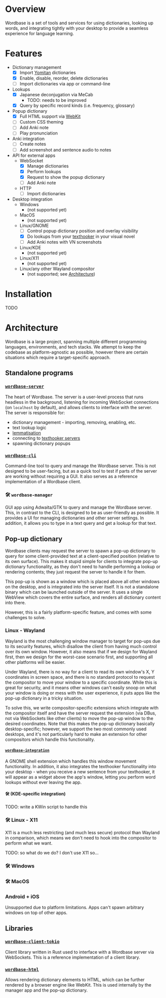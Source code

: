 # Overview

Wordbase is a set of tools and services for using dictionaries, looking up words, and integrating
tightly with your desktop to provide a seamless experience for language learning.

# Features

- Dictionary management
  - [x] Import [Yomitan] dictionaries
  - [x] Enable, disable, reorder, delete dictionaries
  - [ ] Import dictionaries via app or command-line
- Lookups
  - [x] Japanese deconjugation via MeCab
    - TODO: needs to be improved
  - [x] Query by specific record kinds (i.e. frequency, glossary)
- Popup dictionary
  - [x] Full HTML support via [WebKit]
  - [ ] Custom CSS theming
  - [ ] Add Anki note
  - [ ] Play pronunciation
- Anki integration
  - [ ] Create notes
  - [ ] Add screenshot and sentence audio to notes
- API for external apps
  - WebSocket
    - [x] Manage dictionaries
    - [x] Perform lookups
    - [x] Request to show the popup dictionary
    - [ ] Add Anki note
  - HTTP
    - [ ] Import dictionaries
- Desktop integration
  - Windows
    - (not supported yet)
  - MacOS
    - (not supported yet)
  - Linux/GNOME
    - [ ] Control popup dictionary position and overlay visibility
    - [x] Do lookups from your [texthooker] in your visual novel
    - [ ] Add Anki notes with VN screenshots
  - Linux/KDE
    - (not supported yet)
  - Linux/X11
    - (not supported yet)
  - Linux/any other Wayland compositor
    - (not supported; see [Architecture](#architecture))

[Yomitan]: https://github.com/yomidevs/yomitan/
[WebKit]: https://webkitgtk.org/
[texthooker]: https://github.com/Artikash/Textractor/

# Installation

TODO

# Architecture

Wordbase is a large project, spanning multiple different programming languages, environments, and
tech stacks. We attempt to keep the codebase as platform-agnostic as possible, however there are
certain situations which require a target-specific approach.

## Standalone programs

### [`wordbase-server`](./crates/wordbase-server)

The heart of Wordbase. The server is a user-level process that runs headless in the background,
listening for incoming WebSocket connections (on `localhost` by default), and allows clients to
interface with the server. The server is responsible for:
- dictionary management - importing, removing, enabling, etc.
- text lookup logic
- [lemmatisation](https://en.wikipedia.org/wiki/Lemmatization)
- connecting to [texthooker servers](https://github.com/KamWithK/TextractorSender)
- spawning dictionary popups

### [`wordbase-cli`](./crates/wordbase-cli)

Command-line tool to query and manage the Wordbase server. This is not designed to be user-facing,
but as a quick tool to test if parts of the server are working without requiring a GUI. It also
serves as a reference implementation of a Wordbase client.

### 🛠️ `wordbase-manager`

GUI app using Adwaita/GTK to query and manage the Wordbase server. This, in contrast to the CLI,
is designed to be as user-friendly as possible. It provides a UI for managing dictionaries and other
server settings. In addition, it allows you to type in a text query and get a lookup for that text.

## Pop-up dictionary

Wordbase clients may request the server to spawn a pop-up dictionary to query for some
client-provided text at a client-specified position (relative to its own surface). This makes it
stupid simple for clients to integrate pop-up dictionary functionality, as they don't need to handle
performing a lookup or rendering contents; they just request the server to handle it for them.

This pop-up is shown as a window which is placed above all other windows on the desktop, and is
integrated into the server itself. It is not a standalone binary which can be launched outside of
the server. It uses a single WebView which covers the entire surface, and renders all dictionary
content into there.

However, this is a fairly platform-specific feature, and comes with some challenges to solve.

### Linux - Wayland

Wayland is the most challenging window manager to target for pop-ups due to its security features,
which disallow the client from having much control over its own window. However, it also means that
if we design for Wayland first, then we design for the worst-case scenario first, and supporting
all other platforms will be easier.

Under Wayland, there is no way for a client to read its own window's X, Y coordinates in screen
space, and there is no standard protocol to request the compositor to move your window to a
specific coordinate. While this is great for security, and it means other windows can't easily snoop
on what your window is doing or mess with the user experience, it puts apps like the pop-up
dictionary in a tricky situation.

To solve this, we write compositor-specific extensions which integrate with the compositor itself
and have the server request the extension (via DBus, not via WebSockets like other clients) to move
the pop-up window to the desired coordinates. Note that this makes the pop-up dictionary basically
desktop-specific; however, we support the two most commonly used desktops, and it's not particularly
hard to make an extension for other compositors which handle this functionality.

#### [`wordbase-integration`](./integrations/wordbase-integration@aecsocket.github.com)

A GNOME shell extension which handles this window movement functionality. In addition, it also
integrates the texthooker functionality into your desktop - when you receive a new sentence from
your texthooker, it will appear as a widget above the app's window, letting you perform word lookups
without ever leaving the app.

#### 🛠️ (KDE-specific integration)

TODO: write a KWin script to handle this

### 🛠️ Linux - X11

X11 is a much less restricting (and much less secure) protocol than Wayland in comparison, which
means we don't need to hook into the compositor to perform what we want.

TODO: so what do we do? I don't use X11 so...

### 🛠️ Windows

### 🛠️ MacOS

### Android + iOS

Unsupported due to platform limitations. Apps can't spawn arbitrary windows on top of other apps.

## Libraries

### [`wordbase-client-tokio`](./crates/wordbase-client-tokio)

Client library written in Rust used to interface with a Wordbase server via WebSockets. This is a
reference implementation of a client library.

### [`wordbase-html`](./crates/wordbase-html)

Allows rendering dictionary elements to HTML, which can be further rendered by a browser engine like
WebKit. This is used internally by the manager app and the pop-up dictionary.
